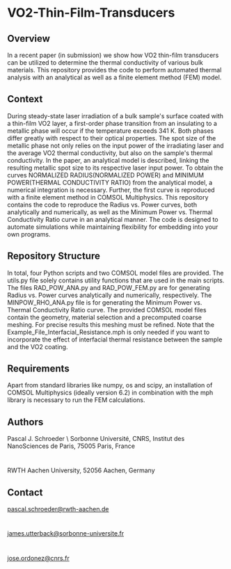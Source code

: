 # VO2-Thin-Film-Transducers

## Overview
In a recent paper (in submission) we show how VO2 thin-film transducers can be utilized to determine the thermal conductivity of various bulk materials. This repository provides the code to perform automated thermal analysis with an analytical as well as a finite element method (FEM) model.

## Context
During steady-state laser irradiation of a bulk sample's surface coated with a thin-film VO2 layer, a first-order phase transition from an insulating to a metallic phase will occur if the temperature exceeds 341 K. Both phases differ greatly with respect to their optical properties. The spot size of the metallic phase not only relies on the input power of the irradiating laser and the average VO2 thermal conductivity, but also on the sample's thermal conductivity. In the paper, an analytical model is described, linking the resulting metallic spot size to its respective laser input power. To obtain the curves NORMALIZED RADIUS(NORMALIZED POWER) and MINIMUM POWER(THERMAL CONDUCTIVITY RATIO) from the analytical model, a numerical integration is necessary. Further, the first curve is reproduced with a finite element method in COMSOL Multiphysics. This repository contains the code to reproduce the Radius vs. Power curves, both analytically and numerically, as well as the Minimum Power vs. Thermal Conductivity Ratio curve in an analytical manner. The code is designed to automate simulations while maintaining flexibility for embedding into your own programs. 

## Repository Structure
In total, four Python scripts and two COMSOL model files are provided. The utils.py file solely contains utility functions that are used in the main scripts. The files RAD_POW_ANA.py and RAD_POW_FEM.py are for generating Radius vs. Power curves analytically and numerically, respectively. The MINPOW_RHO_ANA.py file is for generating the Minimum Power vs. Thermal Conductivity Ratio curve. The provided COMSOL model files contain the geometry, material selection and a precomputed coarse meshing. For precise results this meshing must be refined. Note that the Example_File_Interfacial_Resistance.mph is only needed if you want to incorporate the effect of interfacial thermal resistance between the sample and the VO2 coating. 

## Requirements
Apart from standard libraries like numpy, os and scipy, an installation of COMSOL Multiphysics (ideally version 6.2) in combination with the mph library is necessary to run the FEM calculations.

## Authors
Pascal J. Schroeder \\
Sorbonne Université, CNRS, Institut des NanoSciences de Paris, 75005 Paris, France
#
RWTH Aachen University, 52056 Aachen, Germany

## Contact
pascal.schroeder@rwth-aachen.de
#
james.utterback@sorbonne-universite.fr
#
jose.ordonez@cnrs.fr



